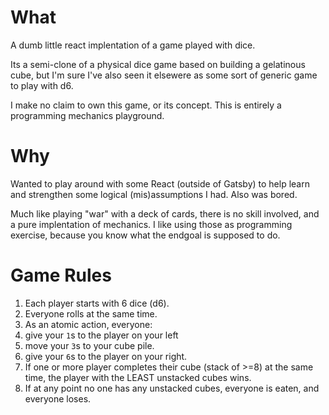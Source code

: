 # What

A dumb little react implentation of a game played with dice.

Its a semi-clone of a physical dice game based on building a gelatinous cube, but I'm sure I've also seen it elsewere as some sort of generic game to play with d6.

I make no claim to own this game, or its concept. This is entirely a programming mechanics playground.

# Why

Wanted to play around with some React (outside of Gatsby) to help learn and strengthen some logical (mis)assumptions I had. Also was bored.

Much like playing "war" with a deck of cards, there is no skill involved, and a pure implentation of mechanics. I like using those as programming exercise, because you know what the endgoal is supposed to do.

# Game Rules

1. Each player starts with 6 dice (d6).
2. Everyone rolls at the same time.
3. As an atomic action, everyone:
  4. give your `1`s to the player on your left
  5. move your `3`s to your cube pile.
  6. give your `6`s to the player on your right.
7. If one or more player completes their cube (stack of >=8) at the same time, the player with the LEAST unstacked cubes wins.
8. If at any point no one has any unstacked cubes, everyone is eaten, and everyone loses.

   

